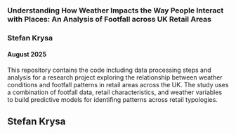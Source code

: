 ### Understanding How Weather Impacts the Way People Interact with Places: An Analysis of Footfall across UK Retail Areas

### Stefan Krysa
#### August 2025

This repository contains the code including data processing steps and analysis for a research project exploring the relationship between weather conditions and footfall patterns in retail areas across the UK. The study uses a combination of footfall data, retail characteristics, and weather variables to build predictive models for identifing patterns across retail typologies.


## Stefan Krysa
